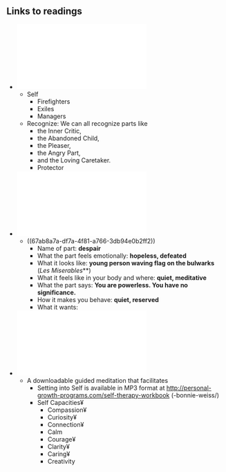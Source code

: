 ## Links to readings
- ![idfs-diagram.pdf](../assets/idfs-diagram_1739293832153_0.pdf)
	- Self
		- Firefighters
		- Exiles
		- Managers
	- Recognize: We can all recognize parts like
		- the Inner Critic,
		- the Abandoned Child,
		- the Pleaser,
		- the Angry Part,
		- and the Loving Caretaker.
		- Protector
- ![identifying-protectors.pdf](../assets/identifying-protectors_1739293840227_0.pdf)
	- ((67ab8a7a-df7a-4f81-a766-3db94e0b2ff2))
		- Name of part: **despair**
		- What the part feels emotionally: **hopeless, defeated**
		- What it looks like: **young person waving flag on the bulwarks** (*Les Miserables***)
		- What it feels like in your body and where: **quiet, meditative**
		- What the part says: **You are powerless. You have no significance.**
		- How it makes you behave: **quiet, reserved**
		- What it wants:
- ![ifs-intro.pdf](../assets/ifs-intro_1739293815795_0.pdf)
	- A downloadable guided meditation that facilitates
		- Setting into Self is available in MP3 format at http://personal-growth-programs.com/self-therapy-workbook          (-bonnie-weiss/)
		- Self Capacities¥
			- Compassion¥
			- Curiosity¥
			- Connection¥
			- Calm
			- Courage¥
			- Clarity¥
			- Caring¥
			- Creativity